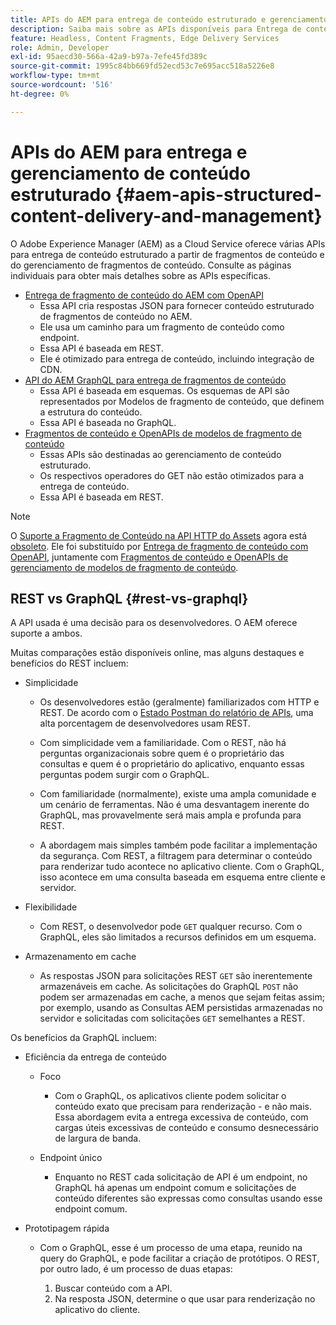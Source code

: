 ```yaml
---
title: APIs do AEM para entrega de conteúdo estruturado e gerenciamento de fragmento de conteúdo
description: Saiba mais sobre as APIs disponíveis para Entrega de conteúdo estruturado e Gerenciamento de fragmento de conteúdo
feature: Headless, Content Fragments, Edge Delivery Services
role: Admin, Developer
exl-id: 95aecd30-566a-42a9-b97a-7efe45fd389c
source-git-commit: 1995c84bb669fd52ecd53c7e695acc518a5226e8
workflow-type: tm+mt
source-wordcount: '516'
ht-degree: 0%

---
```



# APIs do AEM para entrega e gerenciamento de conteúdo estruturado {#aem-apis-structured-content-delivery-and-management}

O Adobe Experience Manager (AEM) as a Cloud Service oferece várias APIs para entrega de conteúdo estruturado a partir de fragmentos de conteúdo e do gerenciamento de fragmentos de conteúdo. Consulte as páginas individuais para obter mais detalhes sobre as APIs específicas.

* [Entrega de fragmento de conteúdo do AEM com OpenAPI](/help/headless/aem-content-fragment-delivery-with-openapi.md)
   * Essa API cria respostas JSON para fornecer conteúdo estruturado de fragmentos de conteúdo no AEM.
   * Ele usa um caminho para um fragmento de conteúdo como endpoint.
   * Essa API é baseada em REST.
   * Ele é otimizado para entrega de conteúdo, incluindo integração de CDN.
* [API do AEM GraphQL para entrega de fragmentos de conteúdo](/help/headless/graphql-api/content-fragments.md)
   * Essa API é baseada em esquemas. Os esquemas de API são representados por Modelos de fragmento de conteúdo, que definem a estrutura do conteúdo.
   * Essa API é baseada no GraphQL.
* [Fragmentos de conteúdo e OpenAPIs de modelos de fragmento de conteúdo](/help/headless/content-fragment-openapis.md)
   * Essas APIs são destinadas ao gerenciamento de conteúdo estruturado.
   * Os respectivos operadores do GET não estão otimizados para a entrega de conteúdo.
   * Essa API é baseada em REST.

>[!NOTE]
>
>O [Suporte a Fragmento de Conteúdo na API HTTP do Assets](/help/assets/content-fragments/assets-api-content-fragments.md) agora está [obsoleto](/help/release-notes/deprecated-removed-features.md). Ele foi substituído por [Entrega de fragmento de conteúdo com OpenAPI](/help/headless/aem-content-fragment-delivery-with-openapi.md), juntamente com [Fragmentos de conteúdo e OpenAPIs de gerenciamento de modelos de fragmento de conteúdo](/help/headless/content-fragment-openapis.md).

## REST vs GraphQL {#rest-vs-graphql}

A API usada é uma decisão para os desenvolvedores. O AEM oferece suporte a ambos.

Muitas comparações estão disponíveis online, mas alguns destaques e benefícios do REST incluem:

* Simplicidade

   * Os desenvolvedores estão (geralmente) familiarizados com HTTP e REST. De acordo com o [Estado Postman do relatório de APIs](https://www.postman.com/state-of-api/), uma alta porcentagem de desenvolvedores usam REST.

   * Com simplicidade vem a familiaridade. Com o REST, não há perguntas organizacionais sobre quem é o proprietário das consultas e quem é o proprietário do aplicativo, enquanto essas perguntas podem surgir com o GraphQL.

   * Com familiaridade (normalmente), existe uma ampla comunidade e um cenário de ferramentas. Não é uma desvantagem inerente do GraphQL, mas provavelmente será mais ampla e profunda para REST.

   * A abordagem mais simples também pode facilitar a implementação da segurança. Com REST, a filtragem para determinar o conteúdo para renderizar tudo acontece no aplicativo cliente. Com o GraphQL, isso acontece em uma consulta baseada em esquema entre cliente e servidor.

* Flexibilidade

   * Com REST, o desenvolvedor pode `GET` qualquer recurso. Com o GraphQL, eles são limitados a recursos definidos em um esquema.

* Armazenamento em cache

   * As respostas JSON para solicitações REST `GET` são inerentemente armazenáveis em cache. As solicitações do GraphQL `POST` não podem ser armazenadas em cache, a menos que sejam feitas assim; por exemplo, usando as Consultas AEM persistidas armazenadas no servidor e solicitadas com solicitações `GET` semelhantes a REST.

Os benefícios da GraphQL incluem:

* Eficiência da entrega de conteúdo

   * Foco

      * Com o GraphQL, os aplicativos cliente podem solicitar o conteúdo exato que precisam para renderização - e não mais. Essa abordagem evita a entrega excessiva de conteúdo, com cargas úteis excessivas de conteúdo e consumo desnecessário de largura de banda.

   * Endpoint único

      * Enquanto no REST cada solicitação de API é um endpoint, no GraphQL há apenas um endpoint comum e solicitações de conteúdo diferentes são expressas como consultas usando esse endpoint comum.

* Prototipagem rápida

   * Com o GraphQL, esse é um processo de uma etapa, reunido na query do GraphQL, e pode facilitar a criação de protótipos. O REST, por outro lado, é um processo de duas etapas:

      1. Buscar conteúdo com a API.
      2. Na resposta JSON, determine o que usar para renderização no aplicativo do cliente.
